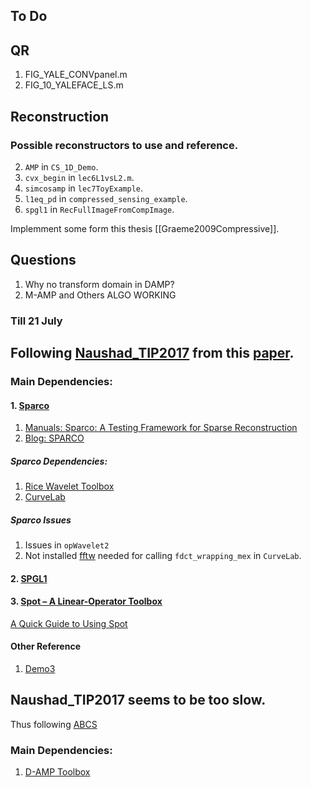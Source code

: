 ## To Do

## QR
1. FIG_YALE_CONVpanel.m
2. FIG_10_YALEFACE_LS.m

## Reconstruction
### Possible reconstructors  to use and reference. 
2. `AMP` in  `CS_1D_Demo`.
3. `cvx_begin` in `lec6L1vsL2.m`.
4. `simcosamp` in `lec7ToyExample`. 
5. `l1eq_pd` in `compressed_sensing_example`.
6. `spgl1` in `RecFullImageFromCompImage`.

 Implemment some form this thesis [[Graeme2009Compressive]].

## Questions
1. Why no transform domain in DAMP?
2. M-AMP and Others ALGO WORKING 







### Till 21 July


## Following [Naushad_TIP2017](https://in.mathworks.com/matlabcentral/fileexchange/62713-naushad_tip2017) from this [paper](https://doi.org/10.1109/TIP.2017.2700719).


### Main Dependencies:
#### 1. [Sparco](https://github.com/MPF-Optimization-Laboratory/Sparco)

1. [Manuals: Sparco: A Testing Framework for Sparse Reconstruction](https://personal.math.ubc.ca/~oyilmaz/preprints/sparco.pdf)
2. [Blog: SPARCO
](https://friedlander.io/software/sparco/)

##### Sparco Dependencies:

1. [Rice Wavelet Toolbox](https://github.com/ricedsp/rwt)
2. [CurveLab](http://www.curvelet.org/)

##### Sparco Issues

1. Issues in `opWavelet2`
2. Not installed [fftw](https://www.fftw.org/) needed for calling `fdct_wrapping_mex` in `CurveLab`.


#### 2. [SPGL1](https://friedlander.io/spgl1/)

#### 3. [Spot – A Linear-Operator Toolbox](https://github.com/mpf/spot)

[A Quick Guide to Using Spot](https://www.cs.ubc.ca/labs/scl/spot/guide_quick2.html)


#### Other Reference

1. [Demo3](http://dgci2014.diism.unisi.it/demos/demo3.pdf)


## Naushad_TIP2017 seems to be too slow. 

Thus following [ABCS](https://doi.org/10.1109/ACCESS.2020.3006861)

### Main Dependencies:

1. [D-AMP Toolbox](https://github.com/ricedsp/D-AMP_Toolbox)

